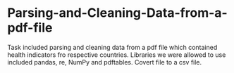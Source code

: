 # Parsing-and-Cleaning-Data-from-a-pdf-file
Task included parsing and cleaning data from a pdf file which contained health indicators fro respective countries. Libraries we were allowed to use included pandas, re, NumPy and pdftables.
Covert file to a csv file.
